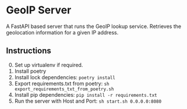 # GeoIP Server

A FastAPI based server that runs the GeoIP lookup service.
Retrieves the geolocation information for a given IP address.

## Instructions

0. Set up virtualenv if required.
1. Install poetry
2. Install lock dependencies: `poetry install`
3. Export requirements.txt from poetry: `sh export_requirements_txt_from_poetry.sh`
4. Install pip dependencies: `pip install -r requirements.txt`
5. Run the server with Host and Port: `sh start.sh 0.0.0.0:8080`
